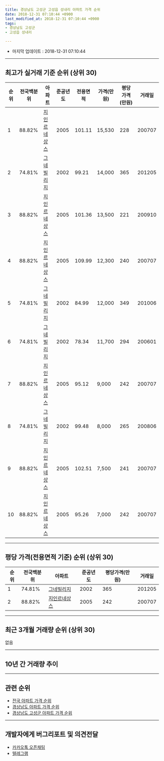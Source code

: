 ```yaml
---
title: 경상남도 고성군 고성읍 성내리 아파트 가격 순위
date: 2018-12-31 07:10:44 +0900
last_modified_at: 2018-12-31 07:10:44 +0900
tags:
- 경상남도 고성군
- 고성읍 성내리

---
```


* 마지막 업데이트 : 2018-12-31 07:10:44

---

## 최고가 실거래 기준 순위 (상위 30)


|순위|전국백분위|아파트|준공년도|전용면적|가격(만원)|평당가격(만원)|거래일|
|---|---|---|---|---|---|---|---|
|1|88.82%|[지인르네상스](https://search.naver.com/search.naver?query=%EA%B2%BD%EC%83%81%EB%82%A8%EB%8F%84+%EA%B3%A0%EC%84%B1%EA%B5%B0+%EA%B3%A0%EC%84%B1%EC%9D%8D+%EC%84%B1%EB%82%B4%EB%A6%AC+%EC%A7%80%EC%9D%B8%EB%A5%B4%EB%84%A4%EC%83%81%EC%8A%A4)|2005|101.11|15,530|228|200707|
|2|74.81%|[그네빌리지](https://search.naver.com/search.naver?query=%EA%B2%BD%EC%83%81%EB%82%A8%EB%8F%84+%EA%B3%A0%EC%84%B1%EA%B5%B0+%EA%B3%A0%EC%84%B1%EC%9D%8D+%EC%84%B1%EB%82%B4%EB%A6%AC+%EA%B7%B8%EB%84%A4%EB%B9%8C%EB%A6%AC%EC%A7%80)|2002|99.21|14,000|365|201205|
|3|88.82%|[지인르네상스](https://search.naver.com/search.naver?query=%EA%B2%BD%EC%83%81%EB%82%A8%EB%8F%84+%EA%B3%A0%EC%84%B1%EA%B5%B0+%EA%B3%A0%EC%84%B1%EC%9D%8D+%EC%84%B1%EB%82%B4%EB%A6%AC+%EC%A7%80%EC%9D%B8%EB%A5%B4%EB%84%A4%EC%83%81%EC%8A%A4)|2005|101.36|13,500|221|200910|
|4|88.82%|[지인르네상스](https://search.naver.com/search.naver?query=%EA%B2%BD%EC%83%81%EB%82%A8%EB%8F%84+%EA%B3%A0%EC%84%B1%EA%B5%B0+%EA%B3%A0%EC%84%B1%EC%9D%8D+%EC%84%B1%EB%82%B4%EB%A6%AC+%EC%A7%80%EC%9D%B8%EB%A5%B4%EB%84%A4%EC%83%81%EC%8A%A4)|2005|109.99|12,300|240|200707|
|5|74.81%|[그네빌리지](https://search.naver.com/search.naver?query=%EA%B2%BD%EC%83%81%EB%82%A8%EB%8F%84+%EA%B3%A0%EC%84%B1%EA%B5%B0+%EA%B3%A0%EC%84%B1%EC%9D%8D+%EC%84%B1%EB%82%B4%EB%A6%AC+%EA%B7%B8%EB%84%A4%EB%B9%8C%EB%A6%AC%EC%A7%80)|2002|84.99|12,000|349|201006|
|6|74.81%|[그네빌리지](https://search.naver.com/search.naver?query=%EA%B2%BD%EC%83%81%EB%82%A8%EB%8F%84+%EA%B3%A0%EC%84%B1%EA%B5%B0+%EA%B3%A0%EC%84%B1%EC%9D%8D+%EC%84%B1%EB%82%B4%EB%A6%AC+%EA%B7%B8%EB%84%A4%EB%B9%8C%EB%A6%AC%EC%A7%80)|2002|78.34|11,700|294|200601|
|7|88.82%|[지인르네상스](https://search.naver.com/search.naver?query=%EA%B2%BD%EC%83%81%EB%82%A8%EB%8F%84+%EA%B3%A0%EC%84%B1%EA%B5%B0+%EA%B3%A0%EC%84%B1%EC%9D%8D+%EC%84%B1%EB%82%B4%EB%A6%AC+%EC%A7%80%EC%9D%B8%EB%A5%B4%EB%84%A4%EC%83%81%EC%8A%A4)|2005|95.12|9,000|242|200707|
|8|74.81%|[그네빌리지](https://search.naver.com/search.naver?query=%EA%B2%BD%EC%83%81%EB%82%A8%EB%8F%84+%EA%B3%A0%EC%84%B1%EA%B5%B0+%EA%B3%A0%EC%84%B1%EC%9D%8D+%EC%84%B1%EB%82%B4%EB%A6%AC+%EA%B7%B8%EB%84%A4%EB%B9%8C%EB%A6%AC%EC%A7%80)|2002|99.48|8,000|265|200806|
|9|88.82%|[지인르네상스](https://search.naver.com/search.naver?query=%EA%B2%BD%EC%83%81%EB%82%A8%EB%8F%84+%EA%B3%A0%EC%84%B1%EA%B5%B0+%EA%B3%A0%EC%84%B1%EC%9D%8D+%EC%84%B1%EB%82%B4%EB%A6%AC+%EC%A7%80%EC%9D%B8%EB%A5%B4%EB%84%A4%EC%83%81%EC%8A%A4)|2005|102.51|7,500|241|200707|
|10|88.82%|[지인르네상스](https://search.naver.com/search.naver?query=%EA%B2%BD%EC%83%81%EB%82%A8%EB%8F%84+%EA%B3%A0%EC%84%B1%EA%B5%B0+%EA%B3%A0%EC%84%B1%EC%9D%8D+%EC%84%B1%EB%82%B4%EB%A6%AC+%EC%A7%80%EC%9D%B8%EB%A5%B4%EB%84%A4%EC%83%81%EC%8A%A4)|2005|95.26|7,000|242|200707|


---

## 평당 가격(전용면적 기준) 순위 (상위 30)


|순위|전국백분위|아파트|준공년도|평당가격(만원)|거래일|
|---|---|---|---|---|---|
|1|74.81%|[그네빌리지](https://search.naver.com/search.naver?query=%EA%B2%BD%EC%83%81%EB%82%A8%EB%8F%84+%EA%B3%A0%EC%84%B1%EA%B5%B0+%EA%B3%A0%EC%84%B1%EC%9D%8D+%EC%84%B1%EB%82%B4%EB%A6%AC+%EA%B7%B8%EB%84%A4%EB%B9%8C%EB%A6%AC%EC%A7%80)|2002|365|201205|
|2|88.82%|[지인르네상스](https://search.naver.com/search.naver?query=%EA%B2%BD%EC%83%81%EB%82%A8%EB%8F%84+%EA%B3%A0%EC%84%B1%EA%B5%B0+%EA%B3%A0%EC%84%B1%EC%9D%8D+%EC%84%B1%EB%82%B4%EB%A6%AC+%EC%A7%80%EC%9D%B8%EB%A5%B4%EB%84%A4%EC%83%81%EC%8A%A4)|2005|242|200707|


---

## 최근 3개월 거래량 순위 (상위 30)

없음

---

## 10년 간 거래량 추이


<div style="width:100%;">
    <canvas id="deal_progress" height="250"></canvas>
</div>

<script>
new Chart(document.getElementById("deal_progress"), {
    type: 'line',
    data: {
        labels: ['200812','200901','200902','200903','200904','200905','200906','200907','200908','200909','200910','200911','200912','201001','201002','201003','201004','201005','201006','201007','201008','201009','201010','201011','201012','201101','201102','201103','201104','201105','201106','201107','201108','201109','201110','201111','201112','201201','201202','201203','201204','201205','201206','201207','201208','201209','201210','201211','201212','201301','201302','201303','201304','201305','201306','201307','201308','201309','201310','201311','201312','201401','201402','201403','201404','201405','201406','201407','201408','201409','201410','201411','201412','201501','201502','201503','201504','201505','201506','201507','201508','201509','201510','201511','201512','201601','201602','201603','201604','201605','201606','201607','201608','201609','201610','201611','201612','201701','201702','201703','201704','201705','201706','201707','201708','201709','201710','201711','201712','201801','201802','201803','201804','201805','201806','201807','201808','201809','201810','201811','201812'],
        datasets: [{
            label: '실거래 수',
            pointRadius: 1,
            data: [0, 0, 0, 0, 0, 1, 0, 1, 0, 0, 1, 0, 1, 0, 1, 0, 0, 1, 1, 0, 0, 0, 0, 0, 0, 0, 0, 1, 1, 1, 0, 0, 2, 0, 0, 2, 1, 0, 0, 0, 0, 1, 0, 0, 0, 0, 0, 0, 0, 0, 0, 0, 0, 0, 0, 0, 0, 0, 0, 0, 0, 0, 0, 0, 0, 1, 0, 0, 0, 0, 0, 0, 1, 0, 0, 0, 0, 0, 0, 0, 0, 0, 1, 0, 0, 0, 0, 0, 0, 0, 0, 0, 0, 0, 0, 0, 0, 0, 0, 0, 0, 0, 0, 0, 0, 0, 0, 0, 0, 0, 0, 0, 0, 0, 0, 1, 0, 0, 0, 0, 0],
            borderColor: "rgba(255, 201, 14, 1)",
            backgroundColor: "rgba(255, 201, 14, 0.5)",
            fill: true,
        }]
    },
    options: {
        responsive: true,
        title: {
            display: true,
            text: '10년간 거래량 추이'
        },
        tooltips: {
            mode: 'index',
            intersect: false,
        },
        hover: {
            mode: 'nearest',
            intersect: true
        },
        scales: {
            xAxes: [{
                display: true,
                scaleLabel: {
                    display: true,
                    labelString: '년/월'
                }
            }],
            yAxes: [{
                display: true,
                ticks: {
                    suggestedMin: 0,
                },
                scaleLabel: {
                    display: true,
                    labelString: '실거래 수'
                }
            }]
        }
    }
});

</script>


---

## 관련 순위

- [전국 아파트 가격 순위](https://inasie.github.io/apt-ranking/전국)
- [경상남도 아파트 가격 순위](https://inasie.github.io/apt-ranking/경상남도)
- [경상남도 고성군 아파트 가격 순위](https://inasie.github.io/apt-ranking/경상남도-고성군)


---

## 개발자에게 버그리포트 및 의견전달

- [카카오톡 오픈채팅](https://open.kakao.com/o/gLJUAP4)
- [텔레그램](https://t.me/inasie)

